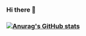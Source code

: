 ### Hi there 👋


### [![Anurag's GitHub stats](https://github-readme-stats.vercel.app/api?MatildaBjorken=anuraghazra)](https://github.com/anuraghazra/github-readme-stats)

<!--
**MatildaBjorken/MatildaBjorken** is a ✨ _special_ ✨ repository because its `README.md` (this file) appears on your GitHub profile.


Here are some ideas to get you started:

- 🔭 I’m currently working on ...
- 🌱 I’m currently learning ...
- 👯 I’m looking to collaborate on ...
- 🤔 I’m looking for help with ...
- 💬 Ask me about ...
- 📫 How to reach me: ...
- 😄 Pronouns: ...
- ⚡ Fun fact: ...
-->
